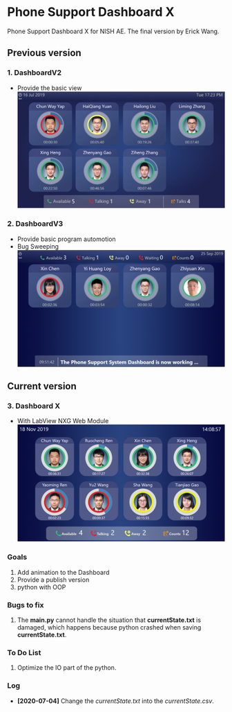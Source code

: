 # Phone Support Dashboard X

 Phone Support Dashboard X for NISH AE. The final version by Erick Wang.

## Previous version

### 1. DashboardV2

- Provide the basic view
![V2](/Resources/DashboardV2.png)

### 2. DashboardV3

- Provide basic program automotion
- Bug Sweeping
![V3](/Resources/DashboardV3.png)

## Current version

### 3. Dashboard X

- With LabView NXG Web Module
![DashboardX](Resources/DashboardX.png)

### Goals

1. Add animation to the Dashboard
2. Provide a publish version
3. python with OOP

### Bugs to fix

1. The **main.py** cannot handle the situation that **currentState.txt** is damaged, which happens because python crashed when saving **currentState.txt**.

### **To Do** List

1. Optimize the IO part of the python.

### Log

- **[2020-07-04]** Change the *currentState.txt* into the *currentState.csv*.
